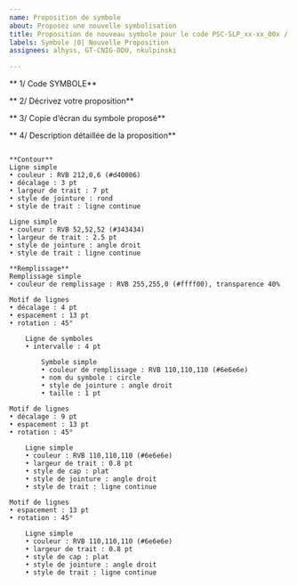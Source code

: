 ```yaml
---
name: Proposition de symbole
about: Proposez une nouvelle symbolisation
title: Proposition de nouveau symbole pour le code PSC-SLP_xx-xx_00x / INF-SLP_xx-xx_00x
labels: Symbole |0| Nouvelle Proposition
assignees: alhyss, GT-CNIG-DDU, nkulpinski

---
```

<!-- 
Merci de modifier le titre en fonction de la proposition de symbole
4 Questions vous seront posées 
-->

** 1/ Code SYMBOLE**
<!--Code symbole concerné :-->


** 2/ Décrivez votre proposition**
<!--Quel est votre cas d'usage ?-->




** 3/ Copie d’écran du symbole proposé**
<!--Collez ici la copie d'écran de votre proposition :-->



** 4/ Description détaillée de la proposition**
<!--Décrivez ici les particularité techniques de votre demande selon l’exemple ci dessous :-->
```

**Contour**
Ligne simple
• couleur : RVB 212,0,6 (#d40006)
• décalage : 3 pt
• largeur de trait : 7 pt
• style de jointure : rond
• style de trait : ligne continue

Ligne simple
• couleur : RVB 52,52,52 (#343434)
• largeur de trait : 2.5 pt
• style de jointure : angle droit
• style de trait : ligne continue

**Remplissage**
Remplissage simple
• couleur de remplissage : RVB 255,255,0 (#ffff00), transparence 40%

Motif de lignes
• décalage : 4 pt
• espacement : 13 pt
• rotation : 45°

    Ligne de symboles
    • intervalle : 4 pt

        Symbole simple
        • couleur de remplissage : RVB 110,110,110 (#6e6e6e)
        • nom du symbole : circle
        • style de jointure : angle droit
        • taille : 1 pt

Motif de lignes
• décalage : 9 pt
• espacement : 13 pt
• rotation : 45°

    Ligne simple
    • couleur : RVB 110,110,110 (#6e6e6e)
    • largeur de trait : 0.8 pt
    • style de cap : plat
    • style de jointure : angle droit
    • style de trait : ligne continue

Motif de lignes
• espacement : 13 pt
• rotation : 45°

    Ligne simple
    • couleur : RVB 110,110,110 (#6e6e6e)
    • largeur de trait : 0.8 pt
    • style de cap : plat
    • style de jointure : angle droit
    • style de trait : ligne continue

```
